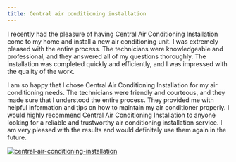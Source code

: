 ```yaml
---
title: Central air conditioning installation
---
```


I recently had the pleasure of having Central Air Conditioning Installation come to my home and install a new air conditioning unit. I was extremely pleased with the entire process. The technicians were knowledgeable and professional, and they answered all of my questions thoroughly. The installation was completed quickly and efficiently, and I was impressed with the quality of the work.

I am so happy that I chose Central Air Conditioning Installation for my air conditioning needs. The technicians were friendly and courteous, and they made sure that I understood the entire process. They provided me with helpful information and tips on how to maintain my air conditioner properly. I would highly recommend Central Air Conditioning Installation to anyone looking for a reliable and trustworthy air conditioning installation service. I am very pleased with the results and would definitely use them again in the future.

[![central-air-conditioning-installation](<https://dabuttonfactory.com/button.png?t=CHECK+SERVICE&f=Noto+Sans-Bold&ts=26&tc=fff&hp=45&vp=20&c=11&bgt=unicolored&bgc=4bd42f>)](<https://www.bark.com/?a_aid=5d2d0e83cdc39>)